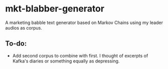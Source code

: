 # mkt-blabber-generator

A marketing babble text generator based on Markov Chains using my leader audios as corpus. 

## To-do:
- Add second corpus to combine with first. I thought of excerpts of Kafka's diaries or something equally as depressing. 
